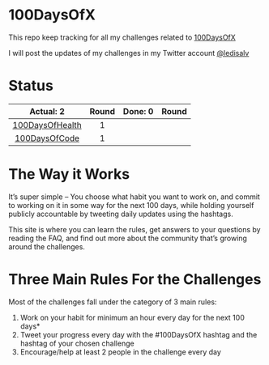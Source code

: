 # 100DaysOfX

This repo keep tracking for all my challenges related to [100DaysOfX](https://www.100daysofx.com/)

I will post the updates of my challenges in my Twitter account [@ledisalv](https://twitter.com/ledisalv)

# Status 
| Actual: 2 | Round | Done: 0 | Round |
|:----------:|:--------:|:---------:|:--------:| 
| [100DaysOfHealth](https://github.com/ledisalvo/100DaysOfX/blob/master/100DaysOfHealth/Rules.md)| 1 |  |  |
| [100DaysOfCode](https://github.com/ledisalvo/100-days-of-code)| 1 |  |  | 

# The Way it Works
It’s super simple – You choose what habit you want to work on, and commit to working on it in some way for the next 100 days, while holding yourself publicly accountable by tweeting daily updates using the hashtags.

This site is where you can learn the rules, get answers to your questions by reading the FAQ, and find out more about the community that’s growing around the challenges.

# Three Main Rules For the Challenges
Most of the challenges fall under the category of 3 main rules:

1.  Work on your habit for minimum an hour every day for the next 100 days*
2.  Tweet your progress every day with the #100DaysOfX hashtag and the hashtag of your chosen challenge
3.  Encourage/help at least 2 people in the challenge every day
<!--stackedit_data:
eyJoaXN0b3J5IjpbMTcyMzAxODk1MCwtMTc4OTgzMDg3OSwxNz
g4MTUzNTAyXX0=
-->